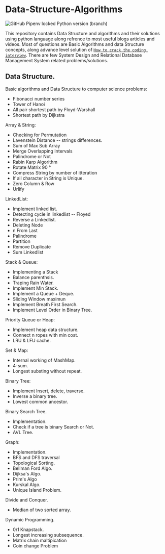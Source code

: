 # Data-Structure-Algorithms

![GitHub Pipenv locked Python version (branch)](https://img.shields.io/github/pipenv/locked/python-version/mushahidmehdi/Full-Stack-Web-Application/main)

This repository contains Data Structure and algorithms and their solutions using python language along refrence to most useful blogs articles and videos.
Most of questions are Basic Algorithms and data Structure concepts, along advance level solution of [`How to crack the coding interview`](https://cin.ufpe.br/~fbma/Crack/Cracking%20the%20Coding%20Interview%20189%20Programming%20Questions%20and%20Solutions.pdf).
There are few System Design and Relational Database Management System related problems/solutions. 


## Data Structure.

Basic algorithms and Data Structure to computer science problems:
- Fibonacci number series
- Tower of Hanoi
- All pair shortest path by Floyd-Warshall
- Shortest path by Dijkstra

Array & String:
- Checking for Permutation
- Lavenstein Distance -- strings differences.
- Sum of Max Sub Array
- Merge Overlapping Intervals
- Palindrome or Not
- Rabin Karp Algorithm
- Rotate Matrix 90 °
- Compress String by number of itteration
- If all character in String is Unique.
- Zero Column & Row
- Urlify


LinkedList:
- Implement linked list.
- Detecting cycle in linkedlist -- Floyed
- Reverse a Linkedlist.
- Deleting Node
- n From Last
- Palindrome
- Partition
- Remove Duplicate
- Sum Linkedlist



Stack & Queue:
- Implementing a Stack
- Balance parenthsis.
- Traping Rain Water.
- Implement Min Stack.
- Implement a Queue + Deque.
- Sliding Window maximun
- Implement Breath First Search.
- Implement Level Order in Binary Tree.

Priority Queue or Heap:
- Implement heap data structure.
- Connect n ropes with min cost.
- LRU & LFU cache.

Set & Map:
- Internal working of MashMap.
- 4-sum.
- Longest substing without repeat.

Binary Tree:
- Implement Insert, delete, traverse.
- Inverse a binary tree.
- Lowest common ancestor.

Binary Search Tree.
- Implementation.
- Check if a tree is binary Search or Not.
- AVL Tree.

Graph:
- Implementation.
- BFS and DFS traversal
- Topological Sorting.
- Bellman Ford Algo.
- Dijksa's Algo.
- Prim's Algo
- Kurskal Algo.
- Unique Island Problem.

Divide and Conquer.
- Median of two sorted array.


Dynamic Programming.
- 0/1 Knapstack.
- Longest increasing subsequence.
- Matrix chain maltipication
- Coin change Problem



